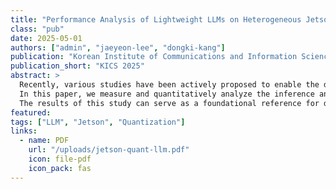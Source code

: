 ```yaml
---
title: "Performance Analysis of Lightweight LLMs on Heterogeneous Jetson Platforms"
class: "pub"
date: 2025-05-01
authors: ["admin", "jaeyeon-lee", "dongki-kang"]
publication: "Korean Institute of Communications and Information Sciences (KICS) 2025"
publication_short: "KICS 2025"
abstract: >
  Recently, various studies have been actively proposed to enable the deployment, efficient inference, and training of lightweight large language models (LLMs) in edge device environments.
  In this paper, we measure and quantitatively analyze the inference and training performance of lightweight LLMs across heterogeneous NVIDIA Jetson platforms.
  The results of this study can serve as a foundational reference for designing edge-intelligent frameworks that provide generative AI services in IoT environments.
featured:
tags: ["LLM", "Jetson", "Quantization"]
links:
  - name: PDF
    url: "/uploads/jetson-quant-llm.pdf"
    icon: file-pdf
    icon_pack: fas
---
```

